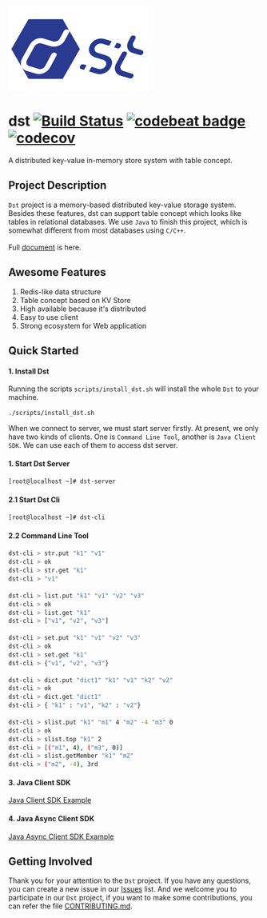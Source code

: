 <div align=left>
    <img src="docs/res/dst_logo.png" width="282" height="170"> 
</div>

# dst [![Build Status](https://travis-ci.com/dst-project/dst.svg?branch=master)](https://travis-ci.com/dst-project/dst) [![codebeat badge](https://codebeat.co/badges/4d3ca0ed-06a6-4f43-b866-2b663e65e0f4)](https://codebeat.co/projects/github-com-dst-project-dst-master) [![codecov](https://codecov.io/gh/dst-project/dst/branch/master/graph/badge.svg)](https://codecov.io/gh/dst-project/dst)
A distributed key-value in-memory store system with table concept.

## Project Description
`Dst` project is a memory-based distributed key-value storage system. Besides these features, dst can support table concept which looks like tables in relational databases. We use `Java` to finish this project, which is somewhat different from most databases using `C/C++`.
<br/>
<br/>
Full [document](https://docs.dst.distkv.com/en/latest/) is here.

## Awesome Features
1. Redis-like data structure
2. Table concept based on KV Store
3. High available because it's distributed
4. Easy to use client
5. Strong ecosystem for Web application

## Quick Started
#### 1. Install Dst
Running the scripts `scripts/install_dst.sh` will install the whole `Dst` to your machine.
```bash
./scripts/install_dst.sh
```

When we connect to server, we must start server firstly. At present, we only have two kinds of clients. One is `Command Line Tool`, another is `Java Client SDK`.
We can use each of them to access dst server.
#### 1. Start Dst Server
```bash
[root@localhost ~]# dst-server
```

#### 2.1 Start Dst Cli
```bash
[root@localhost ~]# dst-cli
```

#### 2.2 Command Line Tool
```bash
dst-cli > str.put "k1" "v1"
dst-cli > ok
dst-cli > str.get "k1" 
dst-cli > "v1"

dst-cli > list.put "k1" "v1" "v2" "v3"
dst-cli > ok
dst-cli > list.get "k1"
dst-cli > ["v1", "v2", "v3"]

dst-cli > set.put "k1" "v1" "v2" "v3"
dst-cli > ok
dst-cli > set.get "k1"
dst-cli > {"v1", "v2", "v3"}

dst-cli > dict.put "dict1" "k1" "v1" "k2" "v2"
dst-cli > ok
dst-cli > dict.get "dict1"
dst-cli > { "k1" : "v1", "k2" : "v2"}

dst-cli > slist.put "k1" "m1" 4 "m2" -4 "m3" 0
dst-cli > ok
dst-cli > slist.top "k1" 2
dst-cli > [("m1", 4), ("m3", 0)]
dst-cli > slist.getMember "k1" "m2"
dst-cli > ("m2", -4), 3rd
```

#### 3. Java Client SDK
[Java Client SDK Example](https://github.com/dst-project/dst/blob/master/client/src/main/java/com/distkv/dst/client/example/DstUsageExample.java)

#### 4. Java Async Client SDK
[Java Async Client SDK Example](https://github.com/dst-project/dst/blob/master/client/src/main/java/com/distkv/dst/asyncclient/example/DstAsyncUsageExample.java)

## Getting Involved
Thank you for your attention to the `Dst` project. If you have any questions, you can create a new issue in our [Issues](https://github.com/dst-project/dst/issues) list.
And we welcome you to participate in our `Dst` project, if you want to make some contributions, you can refer the file [CONTRIBUTING.md](https://github.com/dst-project/dst/blob/master/CONTRIBUTING.md).

